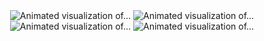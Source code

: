 <div align="center">
  <img src="https://github.com/user-attachments/assets/3219e00e-e40a-4a9e-84e7-3957e1aadf99" alt="Animated visualization of..." />
  <img src="https://github.com/user-attachments/assets/3219e00e-e40a-4a9e-84e7-3957e1aadf99" alt="Animated visualization of..." />
  <img src="https://github.com/user-attachments/assets/3219e00e-e40a-4a9e-84e7-3957e1aadf99" alt="Animated visualization of..." />
  <img src="https://github.com/user-attachments/assets/3219e00e-e40a-4a9e-84e7-3957e1aadf99" alt="Animated visualization of..." />
</div>


